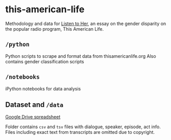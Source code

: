 # this-american-life
Methodology and data for [Listen to Her](https://pudding.cool/2017/09/this-american-life/), an essay on the gender disparity on the popular radio program, This American Life.

## `/python`
Python scripts to scrape and format data from thisamericanlife.org
Also contains gender classification scripts

## `/notebooks`
iPython notebooks for data analysis

## Dataset and `/data`
[Google Drive spreadsheet](https://docs.google.com/spreadsheets/d/1KpGZzeBawsGsiYHhFgCkHFSImFlS2sdWFI4pnpUWdLQ/)

Folder contains `csv` and `tsv` files with dialogue, speaker, episode, act info.
Files including exact text from transcripts are omitted due to copyright.
